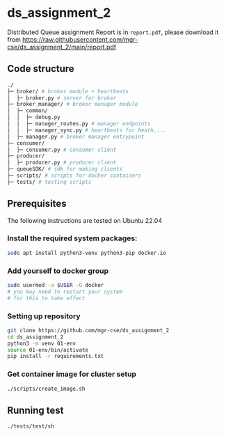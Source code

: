 # ds_assignment_2

Distributed Queue assignment
Report is in `report.pdf`, please download it from https://raw.githubusercontent.com/mgr-cse/ds_assignment_2/main/report.pdf

## Code structure
```bash
./
├─ broker/ # broker module + heartbeats
│  ├─ broker.py # server for broker
├─ broker_manager/ # broker manager module
│  ├─ common/
│  │  ├─ debug.py
│  │  ├─ manager_routes.py # manager endpoints
│  │  ├─ manager_sync.py # heartbeats for heath,...
│  ├─ manager.py # broker manager entrypoint
├─ consumer/
│  ├─ consumer.py # consumer client
├─ producer/
│  ├─ producer.py # producer client
├─ queueSDK/ # sdk for making clients
├─ scripts/ # scripts for docker containers
├─ tests/ # testing scripts
```

## Prerequisites

The following instructions are tested on Ubuntu 22.04

### Install the required system packages: 
```bash
sudo apt install python3-venv python3-pip docker.io
```
### Add yourself to docker group
```bash
sudo usermod -a $USER -G docker
# you may need to restart your system
# for this to take effect
```
### Setting up repository
```bash
git clone https://github.com/mgr-cse/ds_assignment_2
cd ds_assignment_2
python3 -m venv 01-env
source 01-env/bin/activate
pip install -r requirements.txt
```
### Get container image for cluster setup
```bash
./scripts/create_image.sh
```
## Running test

```bash
./tests/test/sh
```
    